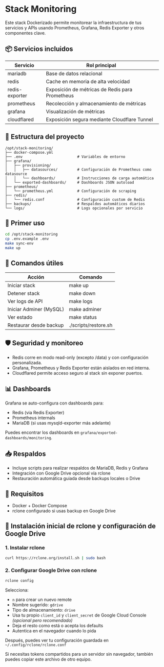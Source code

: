 # Stack Monitoring

Este stack Dockerizado permite monitorear la infraestructura de tus servicios y APIs usando Prometheus, Grafana, Redis Exporter y otros componentes clave.

## 📦 Servicios incluidos

| Servicio       | Rol principal                                   |
| -------------- | ----------------------------------------------- |
| mariadb        | Base de datos relacional                        |
| redis          | Cache en memoria de alta velocidad              |
| redis-exporter | Exposición de métricas de Redis para Prometheus |
| prometheus     | Recolección y almacenamiento de métricas        |
| grafana        | Visualización de métricas                       |
| cloudflared    | Exposición segura mediante Cloudflare Tunnel    |

## 🧱 Estructura del proyecto

```
/opt/stack-monitoring/
├── docker-compose.yml
├── .env                         # Variables de entorno
├── grafana/
│   ├── provisioning/
│   │   ├── datasources/         # Configuración de Prometheus como datasource
│   │   └── dashboards/          # Instrucciones de carga automática
│   └── exported-dashboards/     # Dashboards JSON autoload
├── prometheus/
│   └── prometheus.yml           # Configuración de scraping
├── redis/
│   └── redis.conf               # Configuración custom de Redis
├── backups/                     # Respaldos automáticos diarios
└── logs/                        # Logs opcionales por servicio
```

## 🚀 Primer uso

```bash
cd /opt/stack-monitoring
cp .env.example .env
make sync-env
make up
```

## 🔄 Comandos útiles

| Acción                  | Comando              |
| ----------------------- | -------------------- |
| Iniciar stack           | make up              |
| Detener stack           | make down            |
| Ver logs de API         | make logs            |
| Iniciar Adminer (MySQL) | make adminer         |
| Ver estado              | make status          |
| Restaurar desde backup  | ./scripts/restore.sh |

## 🛡️ Seguridad y monitoreo

- Redis corre en modo read-only (excepto /data) y con configuración personalizada.
- Grafana, Prometheus y Redis Exporter están aislados en red interna.
- Cloudflared permite acceso seguro al stack sin exponer puertos.

## 📊 Dashboards

Grafana se auto-configura con dashboards para:

- Redis (via Redis Exporter)
- Prometheus internals
- MariaDB (si usas mysqld-exporter más adelante)

Puedes encontrar los dashboards en `grafana/exported-dashboards/monitoring`.

## 📥 Respaldos

- Incluye scripts para realizar respaldos de MariaDB, Redis y Grafana
- Integración con Google Drive opcional vía rclone
- Restauración automática guiada desde backups locales o Drive

## 🧩 Requisitos

- Docker + Docker Compose
- rclone configurado si usas backup en Google Drive

## 🧰 Instalación inicial de rclone y configuración de Google Drive

### 1. Instalar rclone

```bash
curl https://rclone.org/install.sh | sudo bash
```

### 2. Configurar Google Drive con rclone

```bash
rclone config
```

Selecciona:
- `n` para crear un nuevo remote
- Nombre sugerido: `gdrive`
- Tipo de almacenamiento: `drive`
- Usa tu propio `client_id` y `client_secret` de Google Cloud Console *(opcional pero recomendado)*
- Deja el resto como está o acepta los defaults
- Autentica en el navegador cuando lo pida

Después, puedes ver tu configuración guardada en `~/.config/rclone/rclone.conf`

Si necesitas tokens compartidos para un servidor sin navegador, también puedes copiar este archivo de otro equipo.
